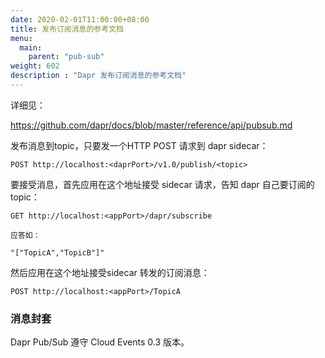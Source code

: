 ```yaml
---
date: 2020-02-01T11:00:00+08:00
title: 发布订阅消息的参考文档
menu:
  main:
    parent: "pub-sub"
weight: 602
description : "Dapr 发布订阅消息的参考文档"
---
```


详细见：

https://github.com/dapr/docs/blob/master/reference/api/pubsub.md

发布消息到topic，只要发一个HTTP POST 请求到 dapr sidecar：

```
POST http://localhost:<daprPort>/v1.0/publish/<topic>
```

要接受消息，首先应用在这个地址接受 sidecar 请求，告知 dapr 自己要订阅的 topic：

```
GET http://localhost:<appPort>/dapr/subscribe

应答如：

"["TopicA","TopicB"]"
```

然后应用在这个地址接受sidecar 转发的订阅消息：

```
POST http://localhost:<appPort>/TopicA
```

### 消息封套

Dapr Pub/Sub 遵守 Cloud Events  0.3 版本。